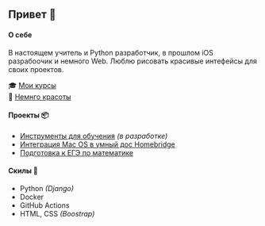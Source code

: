 ## Привет 👋

#### О себе
В настоящем учитель и Python разработчик, в прошлом iOS разрабоочик и немного Web. Люблю рисовать красивые интефейсы для своих проектов. 

🎓 [Мои курсы](https://itpolygon.space)<br>
🏀 [Немнго красоты](https://dribbble.com/AlexBox)

#### Проекты 📦

- [Инструменты для обучения](https://apps.itpolygon.space) _(в разработке)_
- [Интеграция Mac OS в умный дос Homebridge](https://github.com/AlexMishakov/info-mac)
- [Подготовка к ЕГЭ по математике](https://простой-егэ.рф)

#### Скилы 💪

- Python _(Django)_
- Docker
- GitHub Actions
- HTML, CSS _(Boostrap)_
